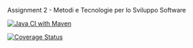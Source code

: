 Assignment 2 - Metodi e Tecnologie per lo Sviluppo Software

[![Java CI with Maven](https://github.com/NicholasPilotto/mtss-a2_test/actions/workflows/maven.yml/badge.svg)](https://github.com/NicholasPilotto/mtss-a2_test/actions/workflows/maven.yml)

[![Coverage Status](https://coveralls.io/repos/github/NicholasPilotto/mtss-a2/badge.svg?branch=master)](https://coveralls.io/github/NicholasPilotto/mtss-a2?branch=master)
